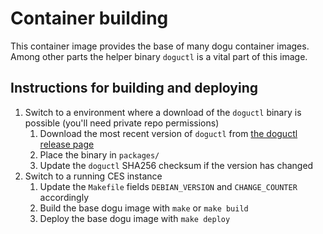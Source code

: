 # Container building

This container image provides the base of many dogu container images. Among other parts the helper binary `doguctl` is a vital part of this image. 

## Instructions for building and deploying

1. Switch to a environment where a download of the `doguctl` binary is possible (you'll need private repo permissions)
   1. Download the most recent version of `doguctl` from [the doguctl release page](https://github.com/cloudogu/doguctl/releases)
   1. Place the binary in `packages/`
   1. Update the `doguctl` SHA256 checksum if the version has changed
2. Switch to a running CES instance
   1. Update the `Makefile` fields `DEBIAN_VERSION` and `CHANGE_COUNTER` accordingly
   2. Build the base dogu image with `make` or `make build`
   3. Deploy the base dogu image with `make deploy`
